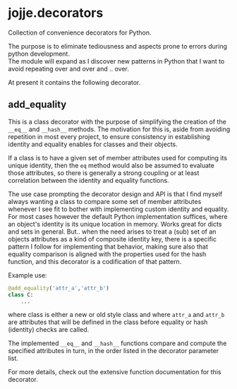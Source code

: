# jojje.decorators

Collection of convenience decorators for Python.

The purpose is to eliminate tediousness and aspects prone to errors
during python development.  
The module will expand as I discover new patterns in Python that I want
to avoid repeating over and over and .. over.

At present it contains the following decorator.

## add_equality

This is a class decorator with the purpose of simplifying the creation
of the `__eq__` and `__hash__` methods. The motivation for this is,
aside from avoiding repetition in most every project, to ensure
consistency in establishing identity and equality enables for classes
and their objects.

If a class is to have a given set of member attributes used for
computing its unique identity, then the `eq` method would also be
assumed to evaluate those attributes, so there is generally a strong
coupling or at least correlation between the identity and equality
functions.

The use case prompting the decorator design and API is that I find
myself always wanting a class to compare some set of member attributes
whenever I see fit to bother with implementing custom identity and
equality. For most cases however the default Python implementation
suffices, where an object's identity is its unique location in memory.
Works great for dicts and sets in general. But.. when the need arises to
treat a (sub) set of an objects attributes as a kind of composite
identity key, there is a specific pattern I follow for implementing that
behavior, making sure also that equality comparison is aligned with the
properties used for the hash function, and this decorator is a
codification of that pattern.

Example use:

```python 
@add_equality('attr_a','attr_b')
class C: 
    ...
```

where class is either a new or old style class and where `attr_a` and
`attr_b` are attributes that will be defined in the class before
equality or hash (identity) checks are called.

The implemented `__eq__` and `__hash__` functions compare and compute
the specified attributes in turn, in the order listed in the decorator
parameter list.

For more details, check out the extensive function documentation for
this decorator.
